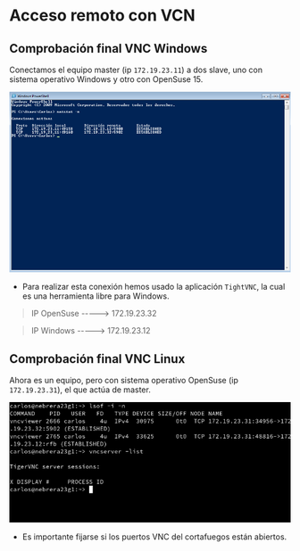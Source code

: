 # Acceso remoto con VCN

## Comprobación final VNC Windows
Conectamos el equipo master (ip `172.19.23.11`) a dos slave, uno con sistema operativo Windows y otro con OpenSuse 15.

![Windows 7](img/comprobacion_final_w.png)

 * Para realizar esta conexión hemos usado la aplicación `TightVNC`, la cual es una herramienta libre para Windows.

> IP OpenSuse -----> 172.19.23.32

 > IP Windows -----> 172.19.23.12

## Comprobación final VNC Linux

Ahora es un equipo, pero con sistema operativo OpenSuse (ip `172.19.23.31`), el que actúa de master.

![OpenSuse15](img/comprobacion_final_l.png)

* Es importante fijarse si los puertos VNC del cortafuegos están abiertos.
